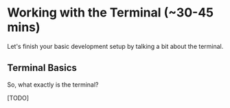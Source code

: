 # Working with the Terminal (~30-45 mins)

Let's finish your basic development setup by talking a bit about the terminal.

## Terminal Basics
So, what exactly is the terminal?

[TODO]


<!--
### Windows
On Windows, there should be an app called Windows Powershell (*not* Windows Powershell ISE)

### macOS
On macOS, there should be an app called Terminal. Open it up

### ChromeOS
If you followed the instructions from the previous chapter, you should have located the terminal and confirmed your Python install already. Congratulations!

- [ ] What is the terminal?
- [ ] Running code in vscode, printing in terminal
- [ ] Errors, inputs and outputs 
- [ ] Additional Features (python3)
- [ ] Git Bash?
-->
